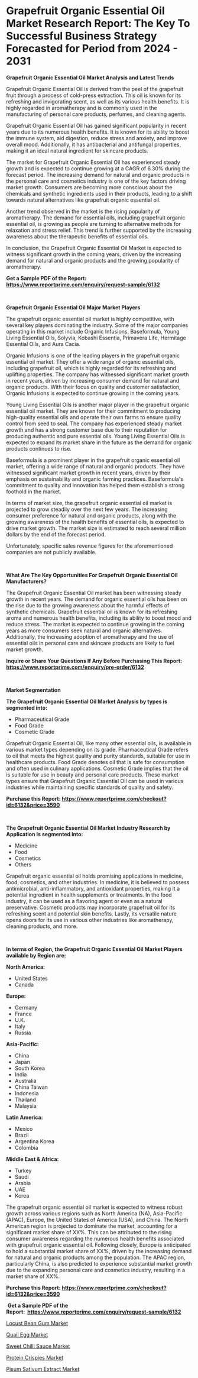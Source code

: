 <p><h1>Grapefruit Organic Essential Oil Market Research Report: The Key To Successful Business Strategy Forecasted for Period from 2024 - 2031</h1></p><p><strong>Grapefruit Organic Essential Oil Market Analysis and Latest Trends</strong></p>
<p><p>Grapefruit Organic Essential Oil is derived from the peel of the grapefruit fruit through a process of cold-press extraction. This oil is known for its refreshing and invigorating scent, as well as its various health benefits. It is highly regarded in aromatherapy and is commonly used in the manufacturing of personal care products, perfumes, and cleaning agents.</p><p>Grapefruit Organic Essential Oil has gained significant popularity in recent years due to its numerous health benefits. It is known for its ability to boost the immune system, aid digestion, reduce stress and anxiety, and improve overall mood. Additionally, it has antibacterial and antifungal properties, making it an ideal natural ingredient for skincare products.</p><p>The market for Grapefruit Organic Essential Oil has experienced steady growth and is expected to continue growing at a CAGR of 6.30% during the forecast period. The increasing demand for natural and organic products in the personal care and cosmetics industry is one of the key factors driving market growth. Consumers are becoming more conscious about the chemicals and synthetic ingredients used in their products, leading to a shift towards natural alternatives like grapefruit organic essential oil.</p><p>Another trend observed in the market is the rising popularity of aromatherapy. The demand for essential oils, including grapefruit organic essential oil, is growing as people are turning to alternative methods for relaxation and stress relief. This trend is further supported by the increasing awareness about the therapeutic benefits of essential oils.</p><p>In conclusion, the Grapefruit Organic Essential Oil Market is expected to witness significant growth in the coming years, driven by the increasing demand for natural and organic products and the growing popularity of aromatherapy.</p></p>
<p><strong>Get a Sample PDF of the Report:&nbsp; <a href="https://www.reportprime.com/enquiry/request-sample/6132">https://www.reportprime.com/enquiry/request-sample/6132</a></strong></p>
<p>&nbsp;</p>
<p><strong>Grapefruit Organic Essential Oil Major Market Players</strong></p>
<p><p>The grapefruit organic essential oil market is highly competitive, with several key players dominating the industry. Some of the major companies operating in this market include Organic Infusions, Baseformula, Young Living Essential Oils, Solyvia, Kobashi Essentia, Primavera Life, Hermitage Essential Oils, and Aura Cacia.</p><p>Organic Infusions is one of the leading players in the grapefruit organic essential oil market. They offer a wide range of organic essential oils, including grapefruit oil, which is highly regarded for its refreshing and uplifting properties. The company has witnessed significant market growth in recent years, driven by increasing consumer demand for natural and organic products. With their focus on quality and customer satisfaction, Organic Infusions is expected to continue growing in the coming years.</p><p>Young Living Essential Oils is another major player in the grapefruit organic essential oil market. They are known for their commitment to producing high-quality essential oils and operate their own farms to ensure quality control from seed to seal. The company has experienced steady market growth and has a strong customer base due to their reputation for producing authentic and pure essential oils. Young Living Essential Oils is expected to expand its market share in the future as the demand for organic products continues to rise.</p><p>Baseformula is a prominent player in the grapefruit organic essential oil market, offering a wide range of natural and organic products. They have witnessed significant market growth in recent years, driven by their emphasis on sustainability and organic farming practices. Baseformula's commitment to quality and innovation has helped them establish a strong foothold in the market.</p><p>In terms of market size, the grapefruit organic essential oil market is projected to grow steadily over the next few years. The increasing consumer preference for natural and organic products, along with the growing awareness of the health benefits of essential oils, is expected to drive market growth. The market size is estimated to reach several million dollars by the end of the forecast period.</p><p>Unfortunately, specific sales revenue figures for the aforementioned companies are not publicly available.</p></p>
<p>&nbsp;</p>
<p><strong>What Are The Key Opportunities For Grapefruit Organic Essential Oil Manufacturers?</strong></p>
<p><p>The Grapefruit Organic Essential Oil market has been witnessing steady growth in recent years. The demand for organic essential oils has been on the rise due to the growing awareness about the harmful effects of synthetic chemicals. Grapefruit essential oil is known for its refreshing aroma and numerous health benefits, including its ability to boost mood and reduce stress. The market is expected to continue growing in the coming years as more consumers seek natural and organic alternatives. Additionally, the increasing adoption of aromatherapy and the use of essential oils in personal care and skincare products are likely to fuel market growth.</p></p>
<p><strong>Inquire or Share Your Questions If Any Before Purchasing This Report: <a href="https://www.reportprime.com/enquiry/pre-order/6132">https://www.reportprime.com/enquiry/pre-order/6132</a></strong></p>
<p>&nbsp;</p>
<p><strong>Market Segmentation</strong></p>
<p><strong>The Grapefruit Organic Essential Oil Market Analysis by types is segmented into:</strong></p>
<p><ul><li>Pharmaceutical Grade</li><li>Food Grade</li><li>Cosmetic Grade</li></ul></p>
<p><p>Grapefruit Organic Essential Oil, like many other essential oils, is available in various market types depending on its grade. Pharmaceutical Grade refers to oil that meets the highest quality and purity standards, suitable for use in healthcare products. Food Grade denotes oil that is safe for consumption and often used in culinary applications. Cosmetic Grade implies that the oil is suitable for use in beauty and personal care products. These market types ensure that Grapefruit Organic Essential Oil can be used in various industries while maintaining specific standards of quality and safety.</p></p>
<p><strong>Purchase this Report:&nbsp;<a href="https://www.reportprime.com/checkout?id=6132&price=3590">https://www.reportprime.com/checkout?id=6132&price=3590</a></strong></p>
<p>&nbsp;</p>
<p><strong>The Grapefruit Organic Essential Oil Market Industry Research by Application is segmented into:</strong></p>
<p><ul><li>Medicine</li><li>Food</li><li>Cosmetics</li><li>Others</li></ul></p>
<p><p>Grapefruit organic essential oil holds promising applications in medicine, food, cosmetics, and other industries. In medicine, it is believed to possess antimicrobial, anti-inflammatory, and antioxidant properties, making it a potential ingredient in health supplements or treatments. In the food industry, it can be used as a flavoring agent or even as a natural preservative. Cosmetic products may incorporate grapefruit oil for its refreshing scent and potential skin benefits. Lastly, its versatile nature opens doors for its use in various other industries like aromatherapy, cleaning products, and more.</p></p>
<p>&nbsp;</p>
<p><strong>In terms of Region, the Grapefruit Organic Essential Oil Market Players available by Region are:</strong></p>
<p>
    <p> <strong> North America: </strong>
        <ul>
            <li>United States</li>
            <li>Canada</li>
        </ul>
        </p> 
    <p> <strong> Europe: </strong>
        <ul>
            <li>Germany</li>
            <li>France</li>
            <li>U.K.</li>
            <li>Italy</li>
            <li>Russia</li>
        </ul>
        </p> 
    <p> <strong> Asia-Pacific: </strong>
        <ul>
            <li>China</li>
            <li>Japan</li>
            <li>South Korea</li>
            <li>India</li>
            <li>Australia</li>
            <li>China Taiwan</li>
            <li>Indonesia</li>
            <li>Thailand</li>
            <li>Malaysia</li>
        </ul>
        </p> 
    <p> <strong> Latin America: </strong>
        <ul>
            <li>Mexico</li>
            <li>Brazil</li>
            <li>Argentina Korea</li>
            <li>Colombia</li>
        </ul>
        </p> 
    <p> <strong> Middle East & Africa: </strong>
        <ul>
            <li>Turkey</li>
            <li>Saudi</li>
            <li>Arabia</li>
            <li>UAE</li>
            <li>Korea</li>
        </ul>
    </p>
    </p>
<p><p>The grapefruit organic essential oil market is expected to witness robust growth across various regions such as North America (NA), Asia-Pacific (APAC), Europe, the United States of America (USA), and China. The North American region is projected to dominate the market, accounting for a significant market share of XX%. This can be attributed to the rising consumer awareness regarding the numerous health benefits associated with grapefruit organic essential oil. Following closely, Europe is anticipated to hold a substantial market share of XX%, driven by the increasing demand for natural and organic products among the population. The APAC region, particularly China, is also predicted to experience substantial market growth due to the expanding personal care and cosmetics industry, resulting in a market share of XX%.</p></p>
<p><strong>Purchase this Report: <a href="https://www.reportprime.com/checkout?id=6132&price=3590">https://www.reportprime.com/checkout?id=6132&price=3590</a></strong></p>
<p>&nbsp;<strong>Get a Sample PDF of the Report:&nbsp;&nbsp;<a href="https://www.reportprime.com/enquiry/request-sample/6132">https://www.reportprime.com/enquiry/request-sample/6132</a></strong></p>
<p><strong></strong></p>
<p><p><a href="https://github.com/CliffMedina6/Market-Research-Report-List-2/blob/main/locust-bean-gum-market.md">Locust Bean Gum Market</a></p><p><a href="https://github.com/WillieWoodard/Market-Research-Report-List-2/blob/main/quail-egg-market.md">Quail Egg Market</a></p><p><a href="https://github.com/RickHolmes3/Market-Research-Report-List-2/blob/main/sweet-chilli-sauce-market.md">Sweet Chilli Sauce Market</a></p><p><a href="https://github.com/PeterParrish5/Market-Research-Report-List-2/blob/main/protein-crispies-market.md">Protein Crispies Market</a></p><p><a href="https://github.com/BryceTownsendr/Market-Research-Report-List-2/blob/main/pisum-sativum-extract-market.md">Pisum Sativum Extract Market</a></p></p>